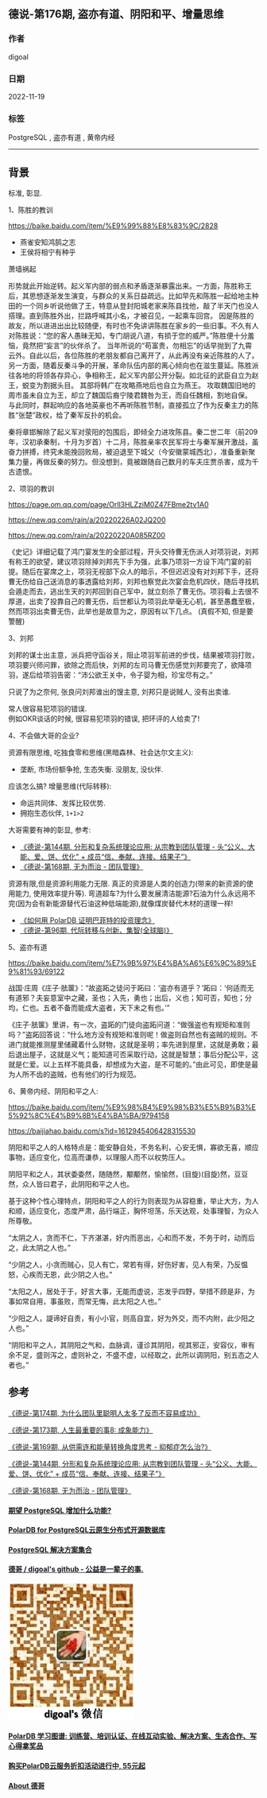 ## 德说-第176期, 盗亦有道、阴阳和平、增量思维        
                                  
### 作者                                  
digoal                                  
                                  
### 日期                                  
2022-11-19                               
                                  
### 标签                                  
PostgreSQL , 盗亦有道 , 黄帝内经          
                                  
----                                  
                                  
## 背景    
标准, 彰显.      
  
1、陈胜的教训  
  
https://baike.baidu.com/item/%E9%99%88%E8%83%9C/2828  
  
- 燕雀安知鸿鹄之志  
- 王侯将相宁有种乎  
  
萧墙祸起  
  
形势就此开始逆转。起义军内部的弱点和矛盾逐渐暴露出来。一方面，陈胜称王后，其思想逐渐发生演变，与群众的关系日益疏远。比如早先和陈胜一起给地主种田的一个同乡听说他做了王，特意从登封阳城老家来陈县找他，敲了半天门也没人搭理。直到陈胜外出，拦路呼喊其小名，才被召见，一起乘车回宫。  因是陈胜的故友，所以进进出出比较随便，有时也不免讲讲陈胜在家乡的一些旧事。不久有人对陈胜说：“您的客人愚昧无知，专门胡说八道，有损于您的威严。”陈胜便十分羞恼，竟然把“妄言”的伙伴杀了。  当年所说的“苟富贵，勿相忘”的话早抛到了九霄云外。自此以后，各位陈胜的老朋友都自己离开了，从此再没有亲近陈胜的人了。  另一方面，随着反秦斗争的开展，革命队伍内部的离心倾向也在滋生蔓延。陈胜派往各地的将领各存异心，争相称王，起义军内部公开分裂。如北征的武臣自立为赵王，蜕变为割据头目。 其部将韩广在攻略燕地后也自立为燕王。   攻取魏国旧地的周巿虽未自立为王，却立了魏国后裔宁陵君魏咎为王，而自任魏相，割地自保。 与此同时，群起响应的各地英豪也不再听陈胜节制，直接孤立了作为反秦主力的陈胜“张楚”政权，给了秦军反扑的机会。  
  
秦将章邯解除了起义军对荥阳的包围后，即倾全力进攻陈县。秦二世二年（前209年，汉初承秦制，十月为岁首）十二月，陈胜亲率农民军将士与秦军展开激战，虽奋力拼搏，终究未能挽回败局，被迫退至下城父（今安徽蒙城西北），准备重新聚集力量，再做反秦的努力。但没想到，竟被跟随自己数月的车夫庄贾杀害，成为千古遗恨。  
  
2、项羽的教训  
  
https://page.om.qq.com/page/Orll3HLZziM0Z47FBme2tv1A0  
  
https://new.qq.com/rain/a/20220226A02JQ200  
  
https://new.qq.com/rain/a/20220220A085RZ00  
  
《史记》详细记载了鸿门宴发生的全部过程，开头交待曹无伤派人对项羽说，刘邦有称王的欲望，建议项羽除掉刘邦先下手为强，此事乃项羽一方设下鸿门宴的前提。随后在宴席之上，项羽无视部下众人的暗示，不但迟迟没有对刘邦下手，还将曹无伤给自己送消息的事透露给刘邦，刘邦也察觉此次宴会危机四伏，随后寻找机会遁走而去，逃出生天的刘邦回到自己军中，就立刻杀了曹无伤。项羽看上去很不厚道，出卖了投靠自己的曹无伤，后世都认为项羽此举毫无心机，甚至愚蠢至极，然而项羽出卖曹无伤，此举也是故意为之，原因有以下几点。 (真假不知, 但是要警醒)  
  
3、刘邦  
  
刘邦的谋士出主意，派兵把守函谷关，阻止项羽军前进的步伐，结果被项羽打败，项羽要兴师问罪，欲除之而后快，刘邦的左司马曹无伤感觉刘邦要完了，欲降项羽，遂后给项羽告密：“沛公欲王关中，令子婴为相，珍宝尽有之。”  
  
只说了为之奈何, 张良问刘邦谁出的馊主意, 刘邦只是说贼人, 没有出卖谁.    
  
常人很容易犯项羽的错误.    
例如OKR谈话的时候, 很容易犯项羽的错误, 把环评的人给卖了!    
  
  
4、不会做大哥的企业?   
  
资源有限思维, 吃独食零和思维(黑暗森林、社会达尔文主义):   
- 垄断, 市场份额争抢, 生态失衡. 没朋友, 没伙伴.    
  
应该怎么搞? 增量思维(代际转移):   
- 命运共同体、发挥比较优势.   
- 拥抱生态伙伴, `1+1>2`   
  
大哥需要有神的彰显, 参考:   
- [《德说-第144期, 分形和复杂系统理论应用: 从宗教到团队管理 - 头“公义、大能、爱、饼、优化” + 成员“信、奉献、连接、结果子”》](../202209/20220916_02.md)    
- [《德说-第168期, 无为而治 - 团队管理》](../202210/20221027_05.md)    
   
资源有限,但是资源利用能力无限. 真正的资源是人类的创造力(带来的新资源的使用能力, 使用效率提升等).   弯道超车?为什么要发展清洁能源?石油为什么永远用不完(因为会有新能源替代石油这种低端能源),就像煤炭替代木材的道理一样!    
- [《如何用 PolarDB 证明巴菲特的投资理念》](../202209/20220908_02.md)  
- [《德说-第96期, 代际转移与创新、集智(全球脑)》](../202205/20220514_03.md)  
  
5、盗亦有道  
  
https://baike.baidu.com/item/%E7%9B%97%E4%BA%A6%E6%9C%89%E9%81%93/69122  
  
战国·庄周《庄子·胠箧》：“故盗跖之徒问于跖曰：‘盗亦有道乎？’跖曰：‘何适而无有道邪？夫妄意室中之藏，圣也；入先，勇也；出后，义也；知可否，知也；分均，仁也。五者不备而能成大盗者，天下未之有也。’”      
  
《庄子·胠箧》里讲，有一次，盗跖的门徒向盗跖问道：“做强盗也有规矩和准则吗？”盗跖回答说：“什么地方没有规矩和准则呢！做盗则自然也有盗贼的规则。不进门就能推测屋里储藏着什么财物，这就是圣明；率先进到屋里，这就是勇敢；最后退出屋子，这就是义气；能知道可否采取行动，这就是智慧；事后分配公平，这就是仁爱。以上五样不能具备，却想成为大盗，是不可能的。”由此可见，即使是最为人所不齿的盗贼，也有他们的行为规范。   
  
6、黄帝内经、阴阳和平之人:   
  
https://baike.baidu.com/item/%E9%98%B4%E9%98%B3%E5%B9%B3%E5%92%8C%E4%B9%8B%E4%BA%BA/9794158  
  
https://baijiahao.baidu.com/s?id=1612945406428315530  
  
阴阳和平之人的人格特点是：能安静自处，不务名利，心安无惧，寡欲无喜，顺应事物，适应变化，位高而谦恭，以理服人而不以权势压人。  
  
阴阳平和之人，其状委委然，随随然，颙颙然，愉愉然，(目旋)(目旋)然，豆豆然，众人皆曰君子，此阴阳和平之人也。  
  
基于这种个性心理特点，阴阳和平之人的行为则表现为从容稳重，举止大方，为人和顺，适应变化，态度严肃，品行端正，胸怀坦荡，乐天达观，处事理智，为众人所尊敬。  
  
“太阴之人，贪而不仁，下齐湛湛，好内而恶出，心和而不发，不务于时，动而后之，此太阴之人也。”  
  
“少阴之人，小贪而贼心，见人有亡，常若有得，好伤好害，见人有荣，乃反愠怒，心疾而无恩，此少阴之人也。”  
  
“太阳之人，居处于于，好言大事，无能而虚说，志发乎四野，举措不顾是非，为事如常自用，事虽败，而常无悔，此太阳之人也。”  
  
“少阳之人，諟谛好自责，有小小官，则高自宜，好为外交，而不内附，此少阳之人也。”  
  
“阴阳和平之人，其阴阳之气和，血脉调，谨诊其阴阳，视其邪正，安容仪，审有余不足，盛则泻之，虚则补之，不盛不虚，以经取之，此所以调阴阳，别五态之人者也。”  
  
## 参考  
[《德说-第174期, 为什么团队里聪明人太多了反而不容易成功》](../202211/20221118_02.md)    
  
[《德说-第173期, 人生最重要的事8: 成象能力》](../202211/20221116_03.md)    
  
[《德说-第169期, 从供需连和能量转换角度思考 - 抑郁症怎么治?》](../202211/20221111_03.md)    
  
[《德说-第144期, 分形和复杂系统理论应用: 从宗教到团队管理 - 头“公义、大能、爱、饼、优化” + 成员“信、奉献、连接、结果子”》](../202209/20220916_02.md)    
  
[《德说-第168期, 无为而治 - 团队管理》](../202210/20221027_05.md)    
  
  
  
#### [期望 PostgreSQL 增加什么功能?](https://github.com/digoal/blog/issues/76 "269ac3d1c492e938c0191101c7238216")
  
  
#### [PolarDB for PostgreSQL云原生分布式开源数据库](https://github.com/ApsaraDB/PolarDB-for-PostgreSQL "57258f76c37864c6e6d23383d05714ea")
  
  
#### [PostgreSQL 解决方案集合](https://yq.aliyun.com/topic/118 "40cff096e9ed7122c512b35d8561d9c8")
  
  
#### [德哥 / digoal's github - 公益是一辈子的事.](https://github.com/digoal/blog/blob/master/README.md "22709685feb7cab07d30f30387f0a9ae")
  
  
![digoal's wechat](../pic/digoal_weixin.jpg "f7ad92eeba24523fd47a6e1a0e691b59")
  
  
#### [PolarDB 学习图谱: 训练营、培训认证、在线互动实验、解决方案、生态合作、写心得拿奖品](https://www.aliyun.com/database/openpolardb/activity "8642f60e04ed0c814bf9cb9677976bd4")
  
  
#### [购买PolarDB云服务折扣活动进行中, 55元起](https://www.aliyun.com/activity/new/polardb-yunparter?userCode=bsb3t4al "e0495c413bedacabb75ff1e880be465a")
  
  
#### [About 德哥](https://github.com/digoal/blog/blob/master/me/readme.md "a37735981e7704886ffd590565582dd0")
  
